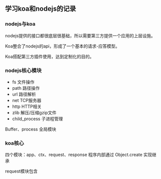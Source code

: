 ## 学习koa和nodejs的记录

### nodejs与koa

nodejs提供的接口都很底层很基础，所以需要第三方提供一个应用的上层设施。

Koa整合了nodejs的api，形成了一个基本的请求-应答模型。

Koa搭配第三方插件使用，达到定制化的目的。

### nodejs核心模块

- fs 文件操作
- path 路径操作
- url 路径解析
- net TCP服务器
- http HTTP相关
- zlib 解压/压缩gzip文件
- child_process 子进程管理

Buffer、process 全局模块

### koa核心

四个模块：app、ctx、request、response 程序内部通过 Object.create 实现继承

request模块包含
